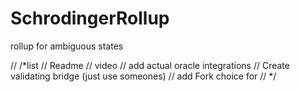 # SchrodingerRollup
rollup for ambiguous states


// /*list
// Readme
// video
// add actual oracle integrations
// Create validating bridge (just use someones)
// add Fork choice for 
// */
